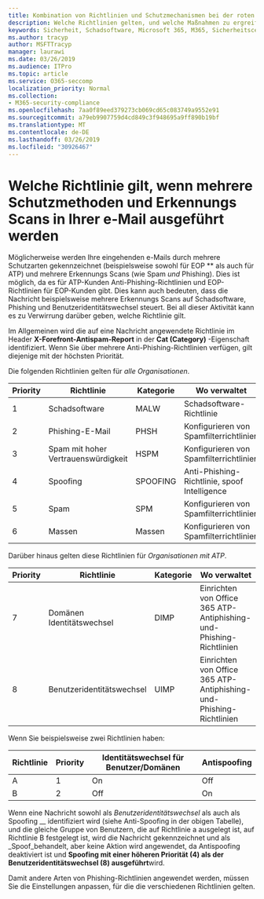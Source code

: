 ```yaml
---
title: Kombination von Richtlinien und Schutzmechanismen bei der roten Markierung von e-Mails
description: Welche Richtlinien gelten, und welche Maßnahmen zu ergreifen sind, wenn e-Mails als Schadsoftware, Spam, hoch vertrauenswürdige Spam, Phishing und massenweise EOP und/oder ATP gekennzeichnet sind.
keywords: Sicherheit, Schadsoftware, Microsoft 365, M365, Sicherheitscenter, ATP, Windows Defender ATP, Office 365 ATP, Azure ATP
ms.author: tracyp
author: MSFTTracyp
manager: laurawi
ms.date: 03/26/2019
ms.audience: ITPro
ms.topic: article
ms.service: O365-seccomp
localization_priority: Normal
ms.collection:
- M365-security-compliance
ms.openlocfilehash: 7aa0f89eed379273cb069cd65c083749a9552e91
ms.sourcegitcommit: a79eb9907759d4cd849c3f948695a9ff890b19bf
ms.translationtype: MT
ms.contentlocale: de-DE
ms.lasthandoff: 03/26/2019
ms.locfileid: "30926467"
---
```

# <a name="what-policy-applies-when-multiple-protection-methods-and-detection-scans-run-on-your-email"></a>Welche Richtlinie gilt, wenn mehrere Schutzmethoden und Erkennungs Scans in Ihrer e-Mail ausgeführt werden

Möglicherweise werden Ihre eingehenden e-Mails durch mehrere Schutzarten gekennzeichnet (beispielsweise sowohl für EOP ** als auch für ATP) und mehrere Erkennungs Scans (wie Spam *und* Phishing). Dies ist möglich, da es für ATP-Kunden Anti-Phishing-Richtlinien und EOP-Richtlinien für EOP-Kunden gibt. Dies kann auch bedeuten, dass die Nachricht beispielsweise mehrere Erkennungs Scans auf Schadsoftware, Phishing und Benutzeridentitätswechsel steuert. Bei all dieser Aktivität kann es zu Verwirrung darüber geben, welche Richtlinie gilt.

Im Allgemeinen wird die auf eine Nachricht angewendete Richtlinie im Header **X-Forefront-Antispam-Report** in der **Cat (Category)** -Eigenschaft identifiziert. Wenn Sie über mehrere Anti-Phishing-Richtlinien verfügen, gilt diejenige mit der höchsten Priorität.

Die folgenden Richtlinien gelten für _alle Organisationen_.

|Priority |Richtlinie  |Kategorie  |Wo verwaltet |
|---------|---------|---------|---------|
|1     | Schadsoftware      | MALW      | Schadsoftware-Richtlinie   |
|2     | Phishing-E-Mail     | PHSH     | Konfigurieren von Spamfilterrichtlinien     |
|3     | Spam mit hoher Vertrauenswürdigkeit      | HSPM        | Konfigurieren von Spamfilterrichtlinien        |
|4     | Spoofing        | SPOOFING        | Anti-Phishing-Richtlinie, spoof Intelligence        |
|5     | Spam         | SPM         | Konfigurieren von Spamfilterrichtlinien         |
|6     | Massen         | Massen        | Konfigurieren von Spamfilterrichtlinien         |

Darüber hinaus gelten diese Richtlinien für _Organisationen mit ATP_.

|Priority |Richtlinie  |Kategorie  |Wo verwaltet |
|---------|---------|---------|---------|
|7     | Domänen Identitätswechsel         | DIMP         | Einrichten von Office 365 ATP-Antiphishing-und-Phishing-Richtlinien        |
|8     | Benutzeridentitätswechsel        | UIMP         | Einrichten von Office 365 ATP-Antiphishing-und-Phishing-Richtlinien         |

Wenn Sie beispielsweise zwei Richtlinien haben:

|Richtlinie  |Priority  |Identitätswechsel für Benutzer/Domänen  |Antispoofing  |
|---------|---------|---------|---------|
|A     | 1        | On        |Off         |
|B     | 2        | Off        | On        |

Wenn eine Nachricht sowohl als _Benutzeridentitätswechsel_ als auch als Spoofing __ identifiziert wird (siehe Anti-Spoofing in der obigen Tabelle), und die gleiche Gruppe von Benutzern, die auf Richtlinie a ausgelegt ist, auf Richtlinie B festgelegt ist, wird die Nachricht gekennzeichnet und als _Spoof_behandelt, aber keine Aktion wird angewendet, da Antispoofing deaktiviert ist und **Spoofing mit einer höheren Priorität (4) als der Benutzeridentitätswechsel (8) ausgeführt**wird.

Damit andere Arten von Phishing-Richtlinien angewendet werden, müssen Sie die Einstellungen anpassen, für die die verschiedenen Richtlinien gelten.



